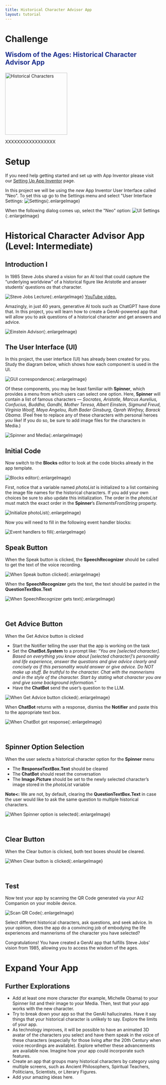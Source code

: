 ```yaml
---
title: Historical Character Advisor App
layout: tutorial
---
```


# Challenge

<p style="font-size: 150%;
font-weight:bold; color:#1c2f8d; padding-bottom: 0;">Wisdom of the Ages: Historical Character Advisor App
</p>

<img src="../images/historicaladvisor/CharacterGAllery.png" alt="Historical Characters" width="200" />

XXXXXXXXXXXXXXXXX

# Setup

If you need help getting started and set up with App Inventor please visit our <a href="https://appinventor.mit.edu/explore/ai2/setup" target="_blank">Setting Up App Inventor</a> page.

In this project we will be using the <em>new</em> App Inventor User Interface called "Neo".  To set this up go to the Settings menu and select "User Interface Settings:
![Settings](../images/historicaladvisor/Settings.png){:.enlargeImage}

When the following dialog comes up, select the "Neo" option:
![UI Settings](../images/historicaladvisor/UISettings.png){:.enlargeImage}



# Historical Character Advisor App (Level: Intermediate)

## Introduction I

In 1985 Steve Jobs shared a vision for an AI tool that could capture the “underlying worldview” of a historical figure like Aristotle and answer students’ questions <em>as</em> that character. 

![Steve Jobs Lecture](../images/historicaladvisor/SteveJobsonAristotle.png){:.enlargeImage}
<a href="https://youtu.be/iosUmVdobnM?si=qT2ZkHuMNys2vCFu" target="_blank">YouTube video.</a>

Amazingly, in just 40 years, generative AI tools such as ChatGPT have done that. In this project, you will learn how to create a GenAI-powered app that will allow you to ask questions of a historical character and get answers and advice.

![Einstein Advisor](../images/historicaladvisor/EinsteinAdvisor.png){:.enlargeImage}


## The User Interface (UI)

In this project, the user interface (UI) has already been created for you. Study the diagram below, which shows how each component is used in the UI.

![GUI correspondence](../images/historicaladvisor/GUICorrespondence.png){:.enlargeImage}

Of these components, you may be least familiar with <strong>Spinner</strong>, which provides a menu from which users can select one option. Here, <strong>Spinner</strong> will contain a list of famous characters — <em>Socrates, Aristotle, Marcus Aurelius, Confucius, Buddha, Gandhi, Mother Teresa, Albert Einstein, Sigmund Freud, Virginia Woolf, Maya Angelou, Ruth Bader Ginsburg, Oprah Winfrey, Barack Obama</em>. (Feel free to replace any of these characters with personal heroes <em>you</em> like! If you do so, be sure to add image files for the characters in Media.)

![Spinner and Media](../images/historicaladvisor/SpinnerAndMedia.png){:.enlargeImage}

## Initial Code

Now switch to the <strong>Blocks</strong> editor to look at the code blocks already in the app template.

![Blocks editor](../images/historicaladvisor/BlocksEditor.png){:.enlargeImage}

First, notice that a variable named <var>photoList</var> is initialized to a list containing the image file names for the historical characters. If you add your own choices be sure to also update this initialization. The order in the <var>photoList</var> must match the exact order in the <strong>Spinner</strong>’s <em>ElementsFromString</em> property.

![Initialize photoList](../images/historicaladvisor/initializephotoList.png){:.enlargeImage}

Now you will need to fill in the following event handler blocks:

![Event handlers to fill](../images/historicaladvisor/EventHandlersToFill.png){:.enlargeImage}

## Speak Button

When the Speak button is clicked, the <strong>SpeechRecognizer</strong> should be called to get the text of the voice recording.

<hint markdown="block" title="Solution">

![When Speak button clicked](../images/historicaladvisor/whenSpeakButtonClick.png){:.enlargeImage}

</hint>

When the <strong>SpeechRecognizer</strong> gets the text, the text should be pasted in the <strong>QuestionTextBox.Text</strong>

<hint markdown="block" title="Solution">

![When SpeechRecognizer gets text](../images/historicaladvisor/whenSpeechRecognizerAfterGettingText.png){:.enlargeImage}

</hint>
<br/>

## Get Advice Button

When the Get Advice button is clicked
* Start the <stong>Notifier</stong> telling the user that the app is working on the task
* Set the <strong>ChatBot.System</strong> to a prompt like: 
	<em>“You are [selected character]. Based on everything you know about [selected character]’s personality and life experience, answer the questions and give advice clearly and concisely as if this personality would answer or give advice. Do NOT make up stuff. Be truthful to the character. Chat with the mannerisms and in the style of the character. Start by stating what character you are and give some background information.”</em>
* Have the <strong>ChatBot</strong> send the user’s question to the LLM.

<hint markdown="block" title="Solution">

![When Get Advice button clicked](../images/historicaladvisor/whenGetAdviceButtonClick.png){:.enlargeImage}

</hint>

When <strong>ChatBot</strong> returns with a response, dismiss the <strong>Notifier</strong> and paste this to the appropriate text box.

<hint markdown="block" title="Solution">

![When ChatBot got response](../images/historicaladvisor/whenChatBotGotResponse.png){:.enlargeImage}

</hint>
<br/>

## Spinner Option Selection

When the user selects a historical character option for the <strong>Spinner</strong> menu
* The <strong>ResponseTextBox.Text</strong> should be cleared
* The <strong>ChatBot</strong> should reset the conversation
* The <strong>Image.Picture</strong> should be set to the newly selected character’s image stored in the <var>photoList</var> variable

<strong>Note<:</strong> We are not, by default, clearing the <strong>QuestionTextBox.Text</strong> in case the user would like to ask the same question to multiple historical characters.

<hint markdown="block" title="Solution">

![When Spinner option is selected](../images/historicaladvisor/whenSpinnerAfterSelecting.png){:.enlargeImage}

</hint>
<br/>

## Clear Button

When the Clear button is clicked, both text boxes should be cleared.

<hint markdown="block" title="Solution">

![When Clear button is clicked](../images/historicaladvisor/whenClearButtonClick.png){:.enlargeImage}

</hint>
<br/>


## Test

Now test your app by scanning the QR Code generated via your AI2 Companion on your mobile device.

![Scan QR Code](../images/historicaladvisor/Connect_AI2Companion_QRCode.png.png){:.enlargeImage}

Select different historical characters, ask questions, and seek advice. In your opinion, does the app do a convincing job of embodying the life experiences and mannerisms of the character you have selected?

Congratulations! You have created a GenAI app that fulfills Steve Jobs’ vision from 1985, allowing you to access the wisdom of the ages.


# Expand Your App

## Further Explorations

* Add at least one more character (for example, Michelle Obama) to your Spinner list and their image to your Media. Then, test that your app works with the new character.
* Try to break down your app so that the GenAI hallucinates. Have it say things that your historical character is unlikely to say. Explore the limits of your app.
* As technology improves, it will be possible to have an animated 3D avatar of the characters you select and have them speak in the voice of these characters (especially for those living after the 20th Century when voice recordings are available). Explore whether these advancements are available now. Imagine how your app could incorporate such features.
* Create an app that groups many historical characters by category using multiple screens, such as Ancient Philosophers, Spiritual Teachers, Politicians, Scientists, or Literary Figures.
* Add your amazing ideas here.










